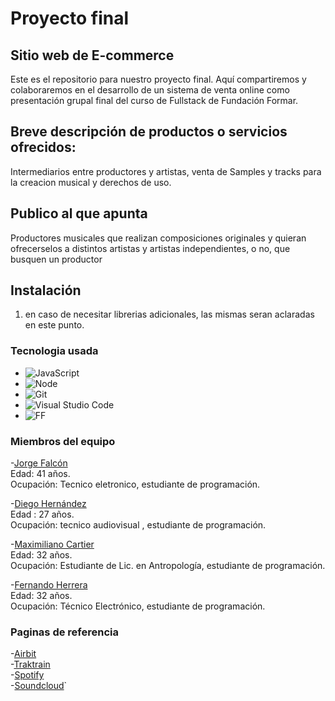 # Proyecto final

## Sitio web de E-commerce 

Este es el repositorio para nuestro proyecto final. Aquí compartiremos y colaboraremos en el desarrollo de un sistema de venta online como presentación grupal final del curso de Fullstack de Fundación Formar.

## Breve descripción de productos o servicios ofrecidos:

 Intermediarios entre productores y artistas, venta de Samples y tracks para la creacion musical y derechos de uso.

## Publico al que apunta

Productores musicales que realizan composiciones originales y quieran ofrecerselos a distintos artistas y artistas independientes, o no, que busquen un productor
## Instalación

1. en caso de necesitar librerias adicionales, las mismas seran aclaradas en este punto.

### Tecnologia usada

- ![JavaScript](https://img.shields.io/badge/JavaScript-<Latest>-yellow)
- ![Node](https://img.shields.io/badge/Node-<Latest>-green)
- ![Git](https://img.shields.io/badge/Git-<Latest>-orange)
- ![Visual Studio Code](https://img.shields.io/badge/VS%20Code-<Latest>-blueviolet)
- ![FF](https://img.shields.io/badge/Fundación-<Formar>-blue)

### Miembros del equipo

-[Jorge Falcón](https://github.com/Luckyjorge)  
 Edad: 41 años.    
 Ocupación: Tecnico eletronico, estudiante de programación.   

-[Diego Hernández](https://github.com//drinjour)  
 Edad : 27 años.   
 Ocupación: tecnico audiovisual , estudiante de programación.  

-[Maximiliano Cartier](https://github.com/MaxiCartier)  
 Edad: 32 años.    
Ocupación: Estudiante de Lic. en Antropología, estudiante de programación.  

-[Fernando Herrera](https://github.com/fherrera2190)  
 Edad: 32 años.  
 Ocupación: Técnico Electrónico, estudiante de programación.  

 ### Paginas de referencia

-[Airbit](https://airbit.com/explore)  
-[Traktrain](https://traktrain.com)  
-[Spotify](https://open.spotify.com)  
-[Soundcloud](https://soundcloud.com/discover)`
